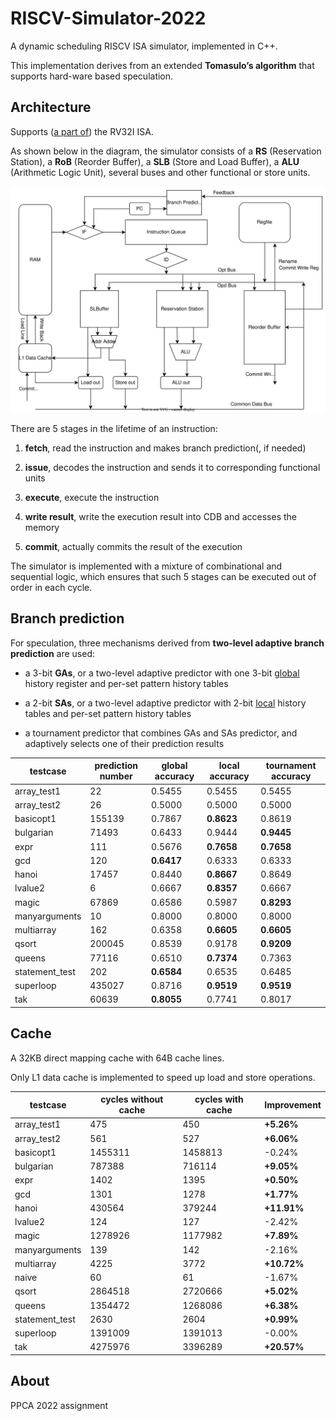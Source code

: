 # RISCV-Simulator-2022

A dynamic scheduling RISCV ISA simulator, implemented in C++.  

This implementation derives from an extended **Tomasulo’s algorithm** that supports hard-ware based speculation.

## Architecture

Supports ([a part of](https://github.com/Yang-Chincheng/RISCV-Simulator-2022/tree/pipeline)) the RV32I ISA.

As shown below in the diagram, the simulator consists of a **RS** (Reservation Station), a **RoB** (Reorder Buffer), a **SLB** (Store and Load Buffer), a **ALU** (Arithmetic Logic Unit), several buses and other functional or store units.

![](./doc/structure.svg)

There are 5 stages in the lifetime of an instruction:

1. **fetch**, read the instruction and makes branch prediction(, if needed)

2. **issue**, decodes the instruction and sends it to corresponding functional units

3. **execute**, execute the instruction

4. **write result**, write the execution result into CDB and accesses the memory

5. **commit**, actually commits the result of the execution 

The simulator is implemented with a mixture of combinational and sequential logic, which ensures that such 5 stages can be executed out of order in each cycle.

## Branch prediction

For speculation, three mechanisms derived from **two-level adaptive branch prediction** are used:

+ a 3-bit **GAs**, or a two-level adaptive predictor with one 3-bit <u>global</u> history register and per-set pattern history tables

+ a 2-bit **SAs**, or a two-level adaptive predictor with 2-bit <u>local</u> history tables and per-set pattern history tables

+ a tournament predictor that combines GAs and SAs predictor, and adaptively selects one of their prediction results

| testcase       | prediction number | global accuracy | local accuracy | tournament accuracy |
| -------------- | ----------------- | --------------- | -------------- | ------------------- |
| array_test1    | 22                | 0.5455          | 0.5455         | 0.5455              |
| array_test2    | 26                | 0.5000          | 0.5000         | 0.5000              |
| basicopt1      | 155139            | 0.7867          | **0.8623**     | 0.8619              |
| bulgarian      | 71493             | 0.6433          | 0.9444         | **0.9445**          |
| expr           | 111               | 0.5676          | **0.7658**     | **0.7658**          |
| gcd            | 120               | **0.6417**      | 0.6333         | 0.6333              |
| hanoi          | 17457             | 0.8440          | **0.8667**     | 0.8649              |
| lvalue2        | 6                 | 0.6667          | **0.8357**     | 0.6667              |
| magic          | 67869             | 0.6586          | 0.5987         | **0.8293**          |
| manyarguments  | 10                | 0.8000          | 0.8000         | 0.8000              |
| multiarray     | 162               | 0.6358          | **0.6605**     | **0.6605**          |
| qsort          | 200045            | 0.8539          | 0.9178         | **0.9209**          |
| queens         | 77116             | 0.6510          | **0.7374**     | 0.7363              |
| statement_test | 202               | **0.6584**      | 0.6535         | 0.6485              |
| superloop      | 435027            | 0.8716          | **0.9519**     | **0.9519**          |
| tak            | 60639             | **0.8055**      | 0.7741         | 0.8017              |

## Cache

A 32KB direct mapping cache with 64B cache lines. 

Only L1 data cache is implemented to speed up load and store operations.

| testcase       | cycles without cache | cycles with cache | Improvement |
| -------------- | -------------------- | ----------------- | ----------- |
| array_test1    | 475                  | 450               | **+5.26%**  |
| array_test2    | 561                  | 527               | **+6.06%**  |
| basicopt1      | 1455311              | 1458813           | -0.24%      |
| bulgarian      | 787388               | 716114            | **+9.05%**  |
| expr           | 1402                 | 1395              | **+0.50%**  |
| gcd            | 1301                 | 1278              | **+1.77%**  |
| hanoi          | 430564               | 379244            | **+11.91%** |
| lvalue2        | 124                  | 127               | -2.42%      |
| magic          | 1278926              | 1177982           | **+7.89%**  |
| manyarguments  | 139                  | 142               | -2.16%      |
| multiarray     | 4225                 | 3772              | **+10.72%** |
| naive          | 60                   | 61                | -1.67%      |
| qsort          | 2864518              | 2720666           | **+5.02%**  |
| queens         | 1354472              | 1268086           | **+6.38%**  |
| statement_test | 2630                 | 2604              | **+0.99%**  |
| superloop      | 1391009              | 1391013           | -0.00%      |
| tak            | 4275976              | 3396289           | **+20.57%** |

## About

PPCA 2022 assignment
